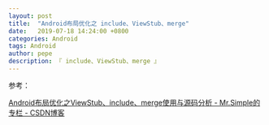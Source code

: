 ```yaml
---
layout: post
title:  "Android布局优化之 include、ViewStub、merge"
date:   2019-07-18 14:24:00 +0800
categories: Android
tags: Android
author: pepe
description: 『 include、ViewStub、merge 』
---
```





参考：

[Android布局优化之ViewStub、include、merge使用与源码分析 - Mr.Simple的专栏 - CSDN博客](https://blog.csdn.net/bboyfeiyu/article/details/45869393)














